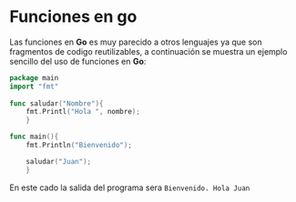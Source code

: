 # Funciones en go

Las funciones en **Go** es muy parecido a otros lenguajes ya que son fragmentos de codigo reutilizables, a continuación se muestra un ejemplo sencillo del uso de funciones en **Go**:

```go
package main
import "fmt"
    
func saludar("Nombre"){
    fmt.Printl("Hola ", nombre); 
    }

func main(){
    fmt.Println("Bienvenido");

    saludar("Juan");
    }
```

En este cado la salida del programa sera `Bienvenido. Hola Juan`
